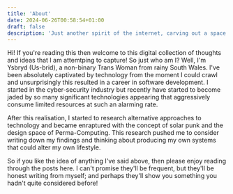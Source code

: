 ```yaml
---
title: 'About'
date: 2024-06-26T00:58:54+01:00
draft: false
description: 'Just another spirit of the internet, carving out a space for myself'
---
```


Hi! If you're reading this then welcome to this digital collection of thoughts and ideas that I am attemtping to capture!
So just who am I? Well, I'm Ysbryd (Us-brid), a non-binary Trans Woman from rainy South Wales. I've been absolutely captivated by technology from the moment I could crawl and unsurprisingly this resulted in a career in software development. I started in the cyber-security industry but recently have started to become jaded by so many significant technologies appearing that aggressively consume limited resources at such an alarming rate. 

After this realisation, I started to research alternative approaches to technology and became enraptured with the concept of solar punk and the design space of Perma-Computing. This research pushed me to consider writing down my findings and thinking about producing my own systems that could alter my own lifestyle. 

So if you like the idea of anything I've said above, then please enjoy reading through the posts here. I can't promise they'll be frequent, but they'll be honest writing from myself; and perhaps they'll show you something you hadn't quite considered before! 
